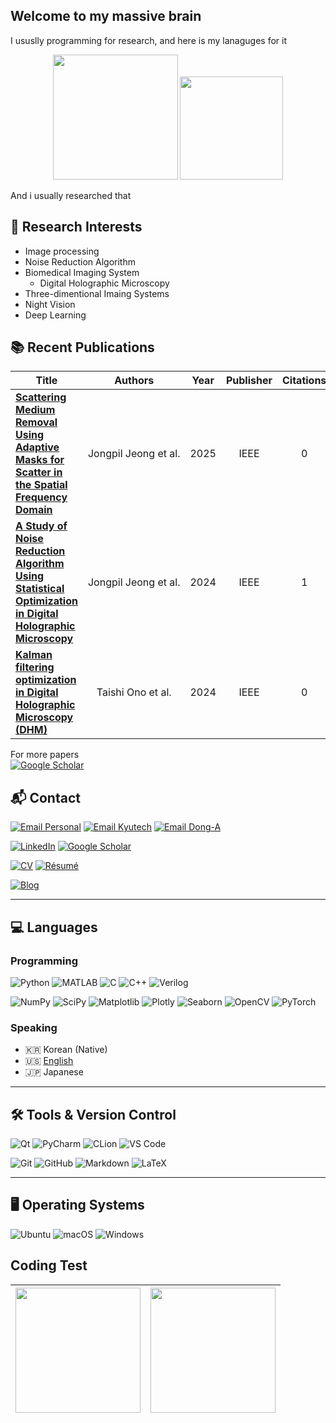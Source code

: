 ## Welcome to my massive brain

I ususlly programming for research, and here is my lanaguges for it

<!--Jongpil0911
<img src="https://github-readme-streak-stats.herokuapp.com/?user=YOUR_USERNAME&theme=tokyonight" /> -->


<div align="center">
<!--   <img src="https://github-readme-stats.vercel.app/api/top-langs/?username=Jongpil0911&layout=compact&langs_count=10&theme=github_dark&hide=html,ruby,scss,css&v=2" height=200 /> -->
  <img src="https://github-readme-stats.vercel.app/api/top-langs/?username=Jongpil0911&layout=compact&langs_count=6&theme=github_dark&hide=html&v=2" height=200 />
  <img src="https://github-readme-stats.vercel.app/api?username=Jongpil0911&show_icons=true&theme=github_dark" height=165 />
</div>

And i usually researched that

## 📖 Research Interests
- Image processing
- Noise Reduction Algorithm
- Biomedical Imaging System
  - Digital Holographic Microscopy
- Three-dimentional Imaing Systems
- Night Vision
- Deep Learning

## 📚 Recent Publications
<!-- SCHOLAR:START -->
| Title | Authors | Year | Publisher | Citations |
|:---:|:---:|:---:|:---:|:---:|
| <div align='left' style='white-space:normal;'>[**Scattering Medium Removal Using Adaptive Masks for Scatter in the Spatial Frequency Domain**](https://ieeexplore.ieee.org/abstract/document/10973090/)</div> | <span style='white-space:nowrap;'>Jongpil&nbsp;Jeong&nbsp;et&nbsp;al.</span> | 2025 | IEEE | 0 |
| <div align='left' style='white-space:normal;'>[**A Study of Noise Reduction Algorithm Using Statistical Optimization in Digital Holographic Microscopy**](https://ieeexplore.ieee.org/abstract/document/10613728/)</div> | <span style='white-space:nowrap;'>Jongpil&nbsp;Jeong&nbsp;et&nbsp;al.</span> | 2024 | IEEE | 1 |
| <div align='left' style='white-space:normal;'>[**Kalman filtering optimization in Digital Holographic Microscopy (DHM)**](https://ieeexplore.ieee.org/abstract/document/10773243/)</div> | <span style='white-space:nowrap;'>Taishi&nbsp;Ono&nbsp;et&nbsp;al.</span> | 2024 | IEEE | 0 |
<!-- SCHOLAR:END -->
For more papers<br/>
[![Google Scholar](https://img.shields.io/badge/Google%20Scholar-4285F4?style=flat-square&logo=googlescholar&logoColor=white)](https://scholar.google.com/citations?user=O-3pYeQAAAAJ&hl=en)



## 📬 Contact
[![Email Personal](https://img.shields.io/badge/Personal-4285F4?style=flat-square&logo=gmail&logoColor=white)](mailto:jeongpil0911@gmail.com)
[![Email Kyutech](https://img.shields.io/badge/Kyutech-D14836?style=flat-square&logo=gmail&logoColor=white)](mailto:jeong.jongpil383@mail.kyutech.jp)
[![Email Dong-A](https://img.shields.io/badge/Dong--A-004EA2?style=flat-square&logo=gmail&logoColor=white)](mailto:1830434@donga.ac.kr) <br/>

[![LinkedIn](https://img.shields.io/badge/LinkedIn-0A66C2?style=flat-square&logo=linkedin&logoColor=white)](https://www.linkedin.com/in/jongpil-jeong-215894281) 
[![Google Scholar](https://img.shields.io/badge/Google%20Scholar-4285F4?style=flat-square&logo=googlescholar&logoColor=white)](https://scholar.google.com/citations?user=O-3pYeQAAAAJ&hl=en)  <br/>

[![CV](https://img.shields.io/badge/CV-0A66C2?style=flat-square&logo=readthedocs&logoColor=white)](https://your-cv-link.com)
[![Résumé](https://img.shields.io/badge/Resume-ff69b4?style=flat-square&logo=googledocs&logoColor=white)](https://your-resume-link.com) <br/>

[![Blog](https://img.shields.io/badge/Blog-181717?style=flat-square&logo=github&logoColor=white)](https://jongpil0911.github.io)



---

## 💻 Languages

### Programming
![Python](https://img.shields.io/badge/Python-3776AB?style=flat-square&logo=python&logoColor=white)
![MATLAB](https://img.shields.io/badge/MATLAB-0076A8?style=flat-square&logo=mathworks&logoColor=white)
![C](https://img.shields.io/badge/C-00599C?style=flat-square&logo=c&logoColor=white)
![C++](https://img.shields.io/badge/C++-00599C?style=flat-square&logo=cplusplus&logoColor=white)
![Verilog](https://img.shields.io/badge/Verilog-8A2BE2?style=flat-square&logoColor=white) <br/>

![NumPy](https://img.shields.io/badge/NumPy-013243?style=flat-square&logo=numpy&logoColor=white)
![SciPy](https://img.shields.io/badge/SciPy-8CAAE6?style=flat-square&logo=scipy&logoColor=white)
![Matplotlib](https://img.shields.io/badge/Matplotlib-11557c?style=flat-square&logo=plotly&logoColor=white)
![Plotly](https://img.shields.io/badge/Plotly-3F4F75?style=flat-square&logo=plotly&logoColor=white)
![Seaborn](https://img.shields.io/badge/Seaborn-3776AB?style=flat-square&logo=python&logoColor=white)
![OpenCV](https://img.shields.io/badge/OpenCV-5C3EE8?style=flat-square&logo=opencv&logoColor=white)
![PyTorch](https://img.shields.io/badge/PyTorch-EE4C2C?style=flat-square&logo=pytorch&logoColor=white) <br/>


### Speaking
- 🇰🇷 Korean (Native)  
- 🇺🇸 [English](https://github.com/user-attachments/files/21950163/9920056-certificate.pdf)
- 🇯🇵 Japanese

---

## 🛠️ Tools & Version Control
![Qt](https://img.shields.io/badge/Qt-41CD52?style=flat-square&logo=qt&logoColor=white)
![PyCharm](https://img.shields.io/badge/PyCharm-000000?style=flat-square&logo=pycharm&logoColor=white)
![CLion](https://img.shields.io/badge/CLion-000000?style=flat-square&logo=clion&logoColor=white)
![VS Code](https://img.shields.io/badge/VS%20Code-007ACC?style=flat-square&logo=visualstudiocode&logoColor=white) <br/>

![Git](https://img.shields.io/badge/Git-F05032?style=flat-square&logo=git&logoColor=white)
![GitHub](https://img.shields.io/badge/GitHub-181717?style=flat-square&logo=github&logoColor=white)
![Markdown](https://img.shields.io/badge/Markdown-000000?style=flat-square&logo=markdown&logoColor=white)
![LaTeX](https://img.shields.io/badge/LaTeX-008080?style=flat-square&logo=latex&logoColor=white)

---

## 🖥️ Operating Systems
![Ubuntu](https://img.shields.io/badge/Ubuntu-E95420?style=flat-square&logo=ubuntu&logoColor=white)
![macOS](https://img.shields.io/badge/macOS-000000?style=flat-square&logo=apple&logoColor=white)
![Windows](https://img.shields.io/badge/Windows-0078D6?style=flat-square&logo=windows&logoColor=white)









## Coding Test
| <img src="https://leetcard.jacoblin.cool/YOUR_ID?theme=dark&ext=heatmap&animation=true" height=200 > | <img src="http://mazassumnida.wtf/api/v2/generate_badge?boj=jongpil0911@naver.com" height=200 > |
|:---:|:---:|

<!--

## 📬 Contact
[![Email 1](https://img.shields.io/badge/Email-Kyutech-D14836?style=flat-square&logo=gmail&logoColor=white)](mailto:jeong.jongpil383@mail.kyutech.jp)<br/>
[![Email 2](https://img.shields.io/badge/Email-Personal-4285F4?style=flat-square&logo=gmail&logoColor=white)](mailto:jeongpil0911@gmail.com)  <br/>
[![CV](https://img.shields.io/badge/CV-Download-0A66C2?style=flat-square&logo=readthedocs&logoColor=white)](https://your-cv-link.com)<br/>
[![Résumé](https://img.shields.io/badge/Résumé-Download-ff69b4?style=flat-square&logo=googledocs&logoColor=white)](https://your-resume-link.com)<br/>

**Jongpil0911/Jongpil0911** is a ✨ _special_ ✨ repository because its `README.md` (this file) appears on your GitHub profile.

Here are some ideas to get you started:

🌐 Links<br/>


## Contact
- E-mail:
  - jeong.jongpil383@mail.kyutech.jp
  - jeongpil0911@gmail.com
- Curriclum Vitae
- Résumé

- 🔭 I’m currently working on ...
- 🌱 I’m currently learning ...
- 👯 I’m looking to collaborate on ...
- 🤔 I’m looking for help with ...
- 💬 Ask me about ...
- 📫 How to reach me: ...
- 😄 Pronouns: ...
- ⚡ Fun fact: ...



## 💻 Languages

### Programming
![Python](https://img.shields.io/badge/Python-3776AB?style=flat-square&logo=python&logoColor=white)
![MATLAB](https://img.shields.io/badge/MATLAB-0076A8?style=flat-square&logo=mathworks&logoColor=white)
![C](https://img.shields.io/badge/C-00599C?style=flat-square&logo=c&logoColor=white)
![C++](https://img.shields.io/badge/C++-00599C?style=flat-square&logo=cplusplus&logoColor=white)
![Verilog](https://img.shields.io/badge/Verilog-8A2BE2?style=flat-square&logoColor=white)

### Speaking
- 🇰🇷 Korean (Native)  
- 🇺🇸 [English](https://github.com/user-attachments/files/21950163/9920056-certificate.pdf)
- 🇯🇵 Japanese

---

## 🛠️ Tools & IDEs
![Qt](https://img.shields.io/badge/Qt-41CD52?style=flat-square&logo=qt&logoColor=white)
![PyCharm](https://img.shields.io/badge/PyCharm-000000?style=flat-square&logo=pycharm&logoColor=white)
![CLion](https://img.shields.io/badge/CLion-000000?style=flat-square&logo=clion&logoColor=white)
![VS Code](https://img.shields.io/badge/VS%20Code-007ACC?style=flat-square&logo=visualstudiocode&logoColor=white)

---

## 📚 Libraries & Frameworks
![NumPy](https://img.shields.io/badge/NumPy-013243?style=flat-square&logo=numpy&logoColor=white)
![SciPy](https://img.shields.io/badge/SciPy-8CAAE6?style=flat-square&logo=scipy&logoColor=white)
![Matplotlib](https://img.shields.io/badge/Matplotlib-11557c?style=flat-square&logo=plotly&logoColor=white)
![Plotly](https://img.shields.io/badge/Plotly-3F4F75?style=flat-square&logo=plotly&logoColor=white)
![Seaborn](https://img.shields.io/badge/Seaborn-3776AB?style=flat-square&logo=python&logoColor=white)
![OpenCV](https://img.shields.io/badge/OpenCV-5C3EE8?style=flat-square&logo=opencv&logoColor=white)
![PyTorch](https://img.shields.io/badge/PyTorch-EE4C2C?style=flat-square&logo=pytorch&logoColor=white)

---

## 🖥️ Operating Systems
![Ubuntu](https://img.shields.io/badge/Ubuntu-E95420?style=flat-square&logo=ubuntu&logoColor=white)
![macOS](https://img.shields.io/badge/macOS-000000?style=flat-square&logo=apple&logoColor=white)
![Windows](https://img.shields.io/badge/Windows-0078D6?style=flat-square&logo=windows&logoColor=white)

---

## 🔧 Version Control & Docs
![Git](https://img.shields.io/badge/Git-F05032?style=flat-square&logo=git&logoColor=white)
![GitHub](https://img.shields.io/badge/GitHub-181717?style=flat-square&logo=github&logoColor=white)
![Markdown](https://img.shields.io/badge/Markdown-000000?style=flat-square&logo=markdown&logoColor=white)
![LaTeX](https://img.shields.io/badge/LaTeX-008080?style=flat-square&logo=latex&logoColor=white)









-->
